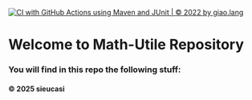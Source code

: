 [![CI with GitHub Actions using Maven and JUnit | © 2022 by giao.lang](https://github.com/sieucasiatfpt/math-util-junit5/actions/workflows/maven-ci.yml/badge.svg)](https://github.com/sieucasiatfpt/math-util-junit5/actions/workflows/maven-ci.yml)

# Welcome to Math-Utile Repository
### You will find in this repo the following stuff:



#### © 2025 sieucasi
